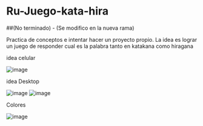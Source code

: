 ﻿# Ru-Juego-kata-hira
##(No terminado) - (Se modifico en la nueva rama)

Practica de conceptos e intentar hacer un proyecto propio.
La idea es lograr un juego de responder cual es la palabra tanto en katakana como hiragana

idea celular

![image](https://user-images.githubusercontent.com/109768043/219104440-c1f1a555-bd2f-4259-b217-04b5a4f4ec1c.png)

idea Desktop

![image](https://user-images.githubusercontent.com/109768043/219105103-1fa02850-7cf8-4fde-b7b0-939f643a04ef.png)
![image](https://user-images.githubusercontent.com/109768043/219104767-7e4c3f29-1b77-44bb-a454-956ba2c2d940.png)

Colores

![image](https://user-images.githubusercontent.com/109768043/219104885-4ce0b062-d6fe-44b3-bab1-5ff2e2f11742.png)
